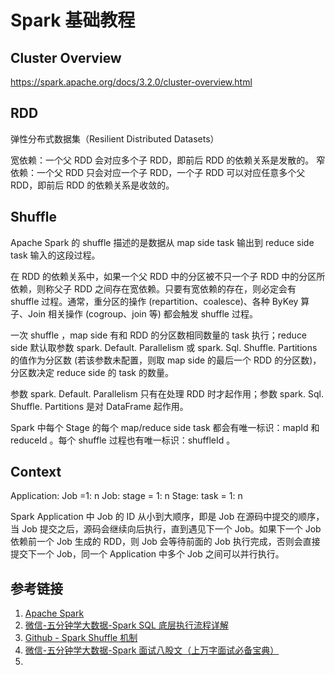 # Spark 基础教程


## Cluster Overview

https://spark.apache.org/docs/3.2.0/cluster-overview.html


## RDD

弹性分布式数据集（Resilient Distributed Datasets）

宽依赖：一个父 RDD 会对应多个子 RDD，即前后 RDD 的依赖关系是发散的。
窄依赖：一个父 RDD 只会对应一个子 RDD，一个子 RDD 可以对应任意多个父 RDD，即前后 RDD 的依赖关系是收敛的。

## Shuffle

Apache Spark 的 shuffle 描述的是数据从 map side task 输出到 reduce side task 输入的这段过程。

在 RDD 的依赖关系中，如果一个父 RDD 中的分区被不只一个子 RDD 中的分区所依赖，则称父子 RDD 之间存在宽依赖。只要有宽依赖的存在，则必定会有 shuffle 过程。通常，重分区的操作 (repartition、coalesce)、各种 ByKey 算子、Join 相关操作 (cogroup、join 等) 都会触发 shuffle 过程。

一次 shuffle ，map side 有和 RDD 的分区数相同数量的 task 执行；reduce side 默认取参数 spark. Default. Parallelism 或 spark. Sql. Shuffle. Partitions 的值作为分区数 (若该参数未配置，则取 map side 的最后一个 RDD 的分区数)，分区数决定 reduce side 的 task 的数量。

参数 spark. Default. Parallelism 只有在处理 RDD 时才起作用；参数 spark. Sql. Shuffle. Partitions 是对 DataFrame 起作用。

Spark 中每个 Stage 的每个 map/reduce side task 都会有唯一标识：mapId 和 reduceId 。每个 shuffle 过程也有唯一标识：shuffleId 。

## Context

Application: Job =1: n
Job: stage = 1: n
Stage: task = 1: n


Spark Application 中 Job 的 ID 从小到大顺序，即是 Job 在源码中提交的顺序，当 Job 提交之后，源码会继续向后执行，直到遇见下一个 Job。如果下一个 Job 依赖前一个 Job 生成的 RDD，则 Job 会等待前面的 Job 执行完成，否则会直接提交下一个 Job，同一个 Application 中多个 Job 之间可以并行执行。


## 参考链接
1. [Apache Spark](https://spark.apache.org/)
2. [微信-五分钟学大数据-Spark SQL 底层执行流程详解](https://mp.weixin.qq.com/s/CWdBLhgUrLxlsavTFhA0rA)
3. [Github - Spark Shuffle 机制](https://paxinla.github.io/posts/2021/02/spark-shuffle-ji-zhi.html)
4. [微信-五分钟学大数据-Spark 面试八股文（上万字面试必备宝典）](https://mp.weixin.qq.com/s/Lx3kWDs_XjhuyibX8dhFMQ)
5. 